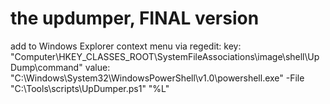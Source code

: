 # the updumper, FINAL version

add to Windows Explorer context menu via regedit:
key: "Computer\HKEY_CLASSES_ROOT\SystemFileAssociations\image\shell\UpDump\command" 
value: "C:\Windows\System32\WindowsPowerShell\v1.0\powershell.exe" -File "C:\Tools\scripts\UpDumper.ps1" "%L"

